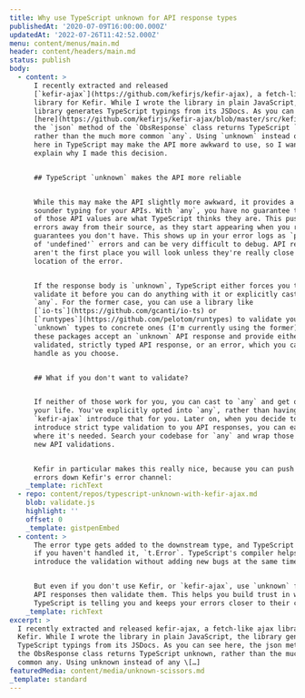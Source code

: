 ```yaml
---
title: Why use TypeScript unknown for API response types
publishedAt: '2020-07-09T16:00:00.000Z'
updatedAt: '2022-07-26T11:42:52.000Z'
menu: content/menus/main.md
header: content/headers/main.md
status: publish
body:
  - content: >
      I recently extracted and released
      [`kefir-ajax`](https://github.com/kefirjs/kefir-ajax), a fetch-like ajax
      library for Kefir. While I wrote the library in plain JavaScript, the
      library generates TypeScript typings from its JSDocs. As you can see
      [here](https://github.com/kefirjs/kefir-ajax/blob/master/src/kefir-ajax.js#L56-L68),
      the `json` method of the `ObsResponse` class returns TypeScript `unknown`,
      rather than the much more common `any`. Using `unknown` instead of `any`
      here in TypeScript may make the API more awkward to use, so I wanted to
      explain why I made this decision.


      ## TypeScript `unknown` makes the API more reliable


      While this may make the API slightly more awkward, it provides a much
      sounder typing for your APIs. With `any`, you have no guarantee that any
      of those API values are what TypeScript thinks they are. This pushes your
      errors away from their source, as they start appearing when you rely on
      guarantees you don't have. This shows up in your error logs as `property
      of 'undefined'` errors and can be very difficult to debug. API responses
      aren't the first place you will look unless they're really close to the
      location of the error.


      If the response body is `unknown`, TypeScript either forces you to
      validate it before you can do anything with it or explicitly cast it to
      `any`. For the former case, you can use a library like
      [`io-ts`](https://github.com/gcanti/io-ts) or
      [`runtypes`](https://github.com/pelotom/runtypes) to validate your
      `unknown` types to concrete ones (I'm currently using the former). Both of
      these packages accept an `unknown` API response and provide either a
      validated, strictly typed API response, or an error, which you can then
      handle as you choose.


      ## What if you don't want to validate?


      If neither of those work for you, you can cast to `any` and get on with
      your life. You've explicitly opted into `any`, rather than having
      `kefir-ajax` introduce that for you. Later on, when you decide to
      introduce strict type validation to you API responses, you can easily find
      where it's needed. Search your codebase for `any` and wrap those with your
      new API validations.


      Kefir in particular makes this really nice, because you can push any
      errors down Kefir's error channel:
    _template: richText
  - repo: content/repos/typescript-unknown-with-kefir-ajax.md
    blob: validate.js
    highlight: ''
    offset: 0
    _template: gistpenEmbed
  - content: >
      The error type gets added to the downstream type, and TypeScript warns you
      if you haven't handled it, `t.Error`. TypeScript's compiler helps you
      introduce the validation without adding new bugs at the same time.


      But even if you don't use Kefir, or `kefir-ajax`, use `unknown` for your
      API responses then validate them. This helps you build trust in what
      TypeScript is telling you and keeps your errors closer to their cause.
    _template: richText
excerpt: >
  I recently extracted and released kefir-ajax, a fetch-like ajax library for
  Kefir. While I wrote the library in plain JavaScript, the library generates
  TypeScript typings from its JSDocs. As you can see here, the json method of
  the ObsResponse class returns TypeScript unknown, rather than the much more
  common any. Using unknown instead of any \[…]
featuredMedia: content/media/unknown-scissors.md
_template: standard
---
```



